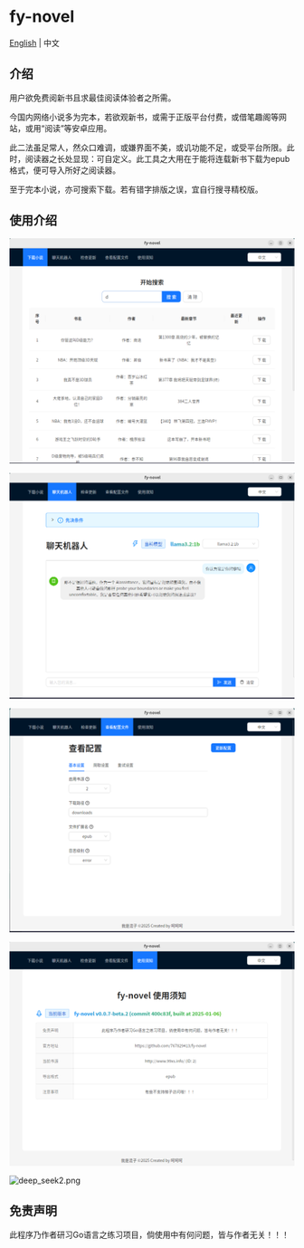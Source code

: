# fy-novel

[English](./doc/README_EN.md) | 中文
## 介绍

用户欲免费阅新书且求最佳阅读体验者之所需。

今国内网络小说多为完本，若欲观新书，或需于正版平台付费，或借笔趣阁等网站，或用“阅读”等安卓应用。

此二法虽足常人，然众口难调，或嫌界面不美，或讥功能不足，或受平台所限。此时，阅读器之长处显现：可自定义。此工具之大用在于能将连载新书下载为epub格式，便可导入所好之阅读器。

至于完本小说，亦可搜索下载。若有错字排版之误，宜自行搜寻精校版。

## 使用介绍

![img](./doc/image/zh_1.png)

![img](./doc/image/zh_2.png)

![img](./doc/image/zh_3.png)

![img](./doc/image/zh_4.png)

![deep_seek2.png](https://s2.loli.net/2025/02/07/Pqf4g7KBVUbvkeC.jpg)

## 免责声明

此程序乃作者研习Go语言之练习项目，倘使用中有何问题，皆与作者无关！！！
